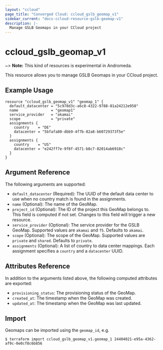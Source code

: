 ```yaml
---
layout: "ccloud"
page_title: "Converged Cloud: ccloud_gslb_geomap_v1"
sidebar_current: "docs-ccloud-resource-gslb-geomap-v1"
description: |-
  Manage GSLB Geomaps in your CCloud project
---
```


# ccloud\_gslb\_geomap\_v1

~> **Note:** This kind of resources is experimental in Andromeda.

This resource allows you to manage GSLB Geomaps in your CCloud project.

## Example Usage

```hcl
resource "ccloud_gslb_geomap_v1" "geomap_1" {
  default_datacenter = "5c978d3c-a6c8-4322-9788-81a24212e958"
  name               = "geomap1"
  service_provider   = "akamai"
  scope              = "private"
  assignments {
    country    = "DE"
    datacenter = "5bfafa80-dbb9-4f7b-82a8-b60729373f5e"
  }
  assignments {
    country    = "US"
    datacenter = "e242ff7e-9f8f-4571-b8c7-82014ab6918c"
  }
}
```

## Argument Reference

The following arguments are supported:

- `default_datacenter` (Required): The UUID of the default data center to use when no country match is found in the assignments.
- `name` (Optional): The name of the GeoMap.
- `project_id` (Optional): The ID of the project this GeoMap belongs to. This field is computed if not set. Changes to this field will trigger a new resource.
- `service_provider` (Optional): The service provider for the GSLB GeoMap. Supported values are `akamai` and `f5`. Defaults to `akamai`.
- `scope` (Optional): The scope of the GeoMap. Supported values are `private` and `shared`. Defaults to `private`.
- `assignments` (Optional): A list of country to data center mappings. Each assignment specifies a `country` and a `datacenter` UUID.

## Attributes Reference

In addition to the arguments listed above, the following computed attributes are exported:

- `provisioning_status`: The provisioning status of the GeoMap.
- `created_at`: The timestamp when the GeoMap was created.
- `updated_at`: The timestamp when the GeoMap was last updated.

## Import

Geomaps can be imported using the `geomap_id`, e.g.

```hcl
$ terraform import ccloud_gslb_geomap_v1.geomap_1 24404021-e95a-4362-af9c-0e0cf8c6b856
```
